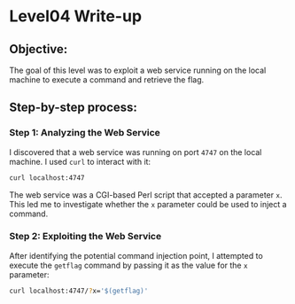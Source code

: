 # Level04 Write-up

## Objective:

The goal of this level was to exploit a web service running on the local machine to execute a command and retrieve the flag.

## Step-by-step process:

### Step 1: Analyzing the Web Service

I discovered that a web service was running on port `4747` on the local machine. I used `curl` to interact with it:

```bash
curl localhost:4747
```

The web service was a CGI-based Perl script that accepted a parameter `x`. This led me to investigate whether the `x` parameter could be used to inject a command.

### Step 2: Exploiting the Web Service

After identifying the potential command injection point, I attempted to execute the `getflag` command by passing it as the value for the `x` parameter:

```bash
curl localhost:4747/?x='$(getflag)'
```
